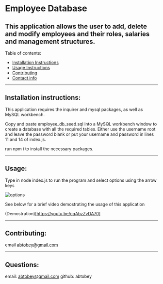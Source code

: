 

# Employee Database

## This application allows the user to add, delete and modify employees and their roles, salaries and management structures.

Table of contents:
  * [Installation Instructions](#installation-instructions)
  * [Usage Instructions](#usage)
  * [Contributing](#contributing)
  * [Contact info](#questions)
---

## Installation instructions: 
This application requires the inquirer and mysql packages, as well as MySQL workbench.

Copy and paste employee_db_seed.sql into a MySQL workbench window to create a database with all the required tables. Either use the username root and leave the password blank or put your username and password in lines 11 and 14 of index.js.

run npm i to install the necessary packages.

---

## Usage: 
Type in node index.js to run the program and select options using the arrow keys

![options](https://user-images.githubusercontent.com/65990371/91101995-e9e16100-e62d-11ea-960f-0029d6bc4f71.png)

See below for a brief video demostrating the usage of this application

(Demostration)[https://youtu.be/cqAbzZvDA70]

---

## Contributing: 
email abtobey@gmail.com


---

## Questions: 
email: abtobey@gmail.com
github: abtobey
